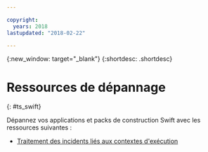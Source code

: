```yaml
---

copyright:
  years: 2018
lastupdated: "2018-02-22"

---
```


{:new_window: target="_blank"}
{:shortdesc: .shortdesc}

# Ressources de dépannage
{: #ts_swift}

Dépannez vos applications et packs de construction Swift avec les ressources suivantes :

* [Traitement des incidents liés aux contextes d'exécution](../../troubleshoot/ts_runtimes.html#runtimes)
